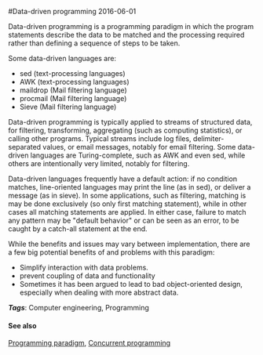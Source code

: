 
#Data-driven programming
2016-06-01

Data-driven programming is a programming paradigm in which the program statements describe the data to be matched and the processing required rather than defining a sequence of steps to be taken.

Some data-driven languages are:
* sed (text-processing languages)
* AWK (text-processing languages)
* maildrop (Mail filtering language)
* procmail (Mail filtering language)
* Sieve (Mail filtering language)

Data-driven programming is typically applied to streams of structured data, for filtering, transforming, aggregating (such as computing statistics), or calling other programs. Typical streams include log files, delimiter-separated values, or email messages, notably for email filtering. Some data-driven languages are Turing-complete, such as AWK and even sed, while others are intentionally very limited, notably for filtering.

Data-driven languages frequently have a default action: if no condition matches, line-oriented languages may print the line (as in sed), or deliver a message (as in sieve). In some applications, such as filtering, matching is may be done exclusively (so only first matching statement), while in other cases all matching statements are applied. In either case, failure to match any pattern may be "default behavior" or can be seen as an error, to be caught by a catch-all statement at the end.

While the benefits and issues may vary between implementation, there are a few big potential benefits of and problems with this paradigm:
* Simplify interaction with data problems.
* prevent coupling of data and functionality
* Sometimes it has been argued to lead to bad object-oriented design, especially when dealing with more abstract data.

***Tags***: Computer engineering, Programming

#### See also
[Programming paradigm](/programming_paradigm), [Concurrent programming](/concurrent_programming)

